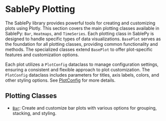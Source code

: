 # SablePy Plotting

The SablePy library provides powerful tools for creating and customizing plots
using Plotly. This section covers the main plotting classes available in
SablePy: `Bar`, `Heatmaps`, and `TimeSeries`. Each plotting class in SablePy
is designed to handle specific types of data visualizations. `BasePlot` serves
as the foundation for all plotting classes, providing common functionality and
methods. The specialized classes extend `BasePlot` to offer plot-specific features
and customization options.

Each plot utilizes a `PlotConfig` dataclass to manage configuration settings,
ensuring a consistent and flexible approach to plot customization. The
`PlotConfig` dataclass includes parameters for titles, axis labels, colors, and other
styling options. See [PlotConfig](../config.md#PlotConfig) for more details.

## Plotting Classes

- [`Bar`](./Bar): Create and customize bar plots with various options for grouping, stacking, and styling.
